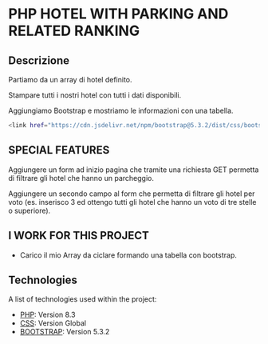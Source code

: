 # PHP HOTEL WITH PARKING AND RELATED RANKING

## Descrizione

Partiamo da un array di hotel definito.

Stampare tutti i nostri hotel con tutti i dati disponibili.

Aggiungiamo Bootstrap e mostriamo le informazioni con una tabella.

```bash
<link href="https://cdn.jsdelivr.net/npm/bootstrap@5.3.2/dist/css/bootstrap.min.css" rel="stylesheet" integrity="sha384-T3c6CoIi6uLrA9TneNEoa7RxnatzjcDSCmG1MXxSR1GAsXEV/Dwwykc2MPK8M2HN" crossorigin="anonymous">
```
## SPECIAL FEATURES

Aggiungere un form ad inizio pagina che tramite una richiesta GET permetta di filtrare gli hotel che hanno un parcheggio.

Aggiungere un secondo campo al form che permetta di filtrare gli hotel per voto (es. inserisco 3 ed ottengo tutti gli hotel che hanno un voto di tre stelle o superiore).


## I WORK FOR THIS PROJECT

- Carico il mio Array da ciclare formando una tabella con bootstrap.

## Technologies

A list of technologies used within the project:
* [PHP](https://www.php.net/): Version 8.3 
* [CSS](https://www.w3schools.com/css/): Version Global
* [BOOTSTRAP](https://getbootstrap.com/): Version 5.3.2
